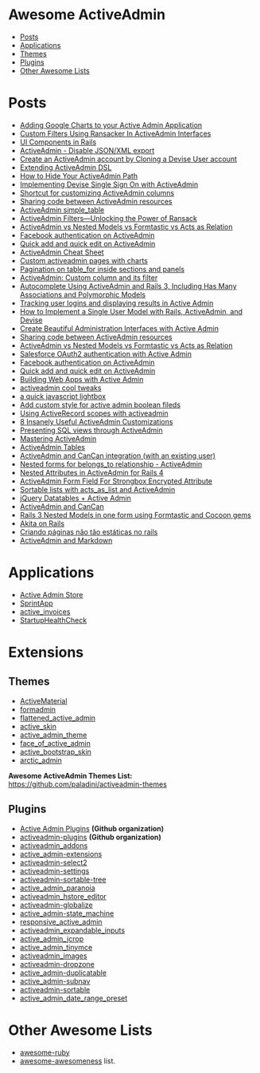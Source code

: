Awesome ActiveAdmin
===================
* [Posts](#posts)
* [Applications](#applications)
* [Themes](#themes)
* [Plugins](#plugins)
* [Other Awesome Lists](#other-awesome-lists)

Posts
=====
* [Adding Google Charts to your Active Admin Application](https://spin.atomicobject.com/2016/11/23/adding-google-charts-active-admin-application/)
* [Custom Filters Using Ransacker In ActiveAdmin Interfaces](http://nikhgupta.com/code/activeadmin/custom-filters-using-ransacker-in-activeadmin-interfaces/)
* [UI Components in Rails](https://medium.com/@alessandro1997/ui-components-in-rails-7f9373f0f2f)
* [ActiveAdmin - Disable JSON/XML export](https://coderwall.com/p/qzlssg/activeadmin-disable-json-xml-export)
* [Create an ActiveAdmin account by Cloning a Devise User account](https://coderwall.com/p/k4bbnq/create-an-activeadmin-account-by-cloning-a-devise-user-account)
* [Extending ActiveAdmin DSL](https://coderwall.com/p/wadeva/extending-activeadmin-dsl)
* [How to Hide Your ActiveAdmin Path](https://coderwall.com/p/2luxig/how-to-hide-your-activeadmin-path)
* [Implementing Devise Single Sign On with ActiveAdmin](http://goo.gl/cnyLTC)
* [Shortcut for customizing ActiveAdmin columns](https://coderwall.com/p/epu-va/shortcut-for-customizing-activeadmin-columns)
* [Sharing code between ActiveAdmin resources](http://tmichel.github.io/2015/02/22/sharing-code-between-activeadmin-resources/)
* [ActiveAdmin simple_table](http://rubyglasses.blogspot.com.br/2015/02/activeadmin-simpletable.html)
* [ActiveAdmin Filters—Unlocking the Power of Ransack](http://viget.com/extend/activeadmin-filters-unlocking-the-power-of-ransack)
* [ActiveAdmin vs Nested Models vs Formtastic vs Acts as Relation](https://coderwall.com/p/cms9ma/)
* [Facebook authentication on ActiveAdmin](http://helabs.com/blog/2014/04/07/facebook-authentication-on-activeadmin/)
* [Quick add and quick edit on ActiveAdmin](http://helabs.com/blog/2014/05/28/quick-add-and-quick-edit-on-active-admin/)
* [ActiveAdmin Cheat Sheet](http://engineering.coachup.com/activeadmin-cheat-sheet/)
* [Custom activeadmin pages with charts](http://juanda.me/create-custom-activeadmin-pages-with-charts/)
* [Pagination on table_for inside sections and panels](https://github.com/activeadmin/activeadmin/issues/1116)
* [ActiveAdmin: Custom column and its filter](http://codeonhill.com/activeadmin-custom-column-and-its-filter/)
* [Autocomplete Using ActiveAdmin and Rails 3, Including Has Many Associations and Polymorphic Models](http://www.metaltoad.com/blog/activeadmin-autocomplete-rails3)
* [Tracking user logins and displaying results in Active Admin](https://labs.kollegorna.se/blog/2015/05/activeadmin-logins/)
* [How to Implement a Single User Model with Rails, ActiveAdmin, and Devise](http://dan.doezema.com/2012/02/how-to-implement-a-single-user-model-with-rails-activeadmin-and-devise/)
* [Create Beautiful Administration Interfaces with Active Admin](http://mattbriney.com/2011/09/create-beautiful-administration-interfaces-with-active-admin/)
* [Sharing code between ActiveAdmin resources](http://tmichel.github.io/2015/02/22/sharing-code-between-activeadmin-resources)
* [ActiveAdmin vs Nested Models vs Formtastic vs Acts as Relation](https://coderwall.com/p/cms9ma)
* [Salesforce OAuth2 authentication with Active Admin](http://ejholmes.io/2012/04/08/active-admin-with-omniauth.html)
* [Facebook authentication on ActiveAdmin](http://helabs.com.br/blog/2014/04/07/facebook-authentication-on-activeadmin/)
* [Quick add and quick edit on ActiveAdmin](http://helabs.com.br/blog/2014/05/28/quick-add-and-quick-edit-on-active-admin/)
* [Building Web Apps with Active Admin](http://reverbhq.com/blog/2012/08/building-web-apps-with-activeadmin/)
* [activeadmin cool tweaks](http://amolnpujari.wordpress.com/2013/10/23/activeadmin-cool-tweaks/)
* [a quick javascript lightbox](http://amolnpujari.wordpress.com/2013/12/19/a-quick-javascript-lightbox/)
* [Add custom style for active admin boolean fileds](http://salayhin.wordpress.com/2014/04/24/add-custom-style-for-active-admin-boolean-fileds/)
* [Using ActiveRecord scopes with activeadmin](http://www.reinteractive.net/posts/189-using-activerecord-scopes-with-activeadmin)
* [8 Insanely Useful ActiveAdmin Customizations](http://viget.com/extend/8-insanely-useful-activeadmin-customizations)
* [Presenting SQL views through ActiveAdmin](http://lorefnon.me/2014/07/13/presenting-sql-views-through-active-admin.html)
* [Mastering ActiveAdmin](http://staal.io/blog/2013/02/26/mastering-activeadmin/)
* [ActiveAdmin Tables](http://codequizzes.wordpress.com/2013/05/22/activeadmin-tables/)
* [ActiveAdmin and CanCan integration (with an existing user)](http://sush.github.io/posts/active-admin-and-cancan-integration/)
* [Nested forms for belongs_to relationship - ActiveAdmin](http://eshaiju.blogspot.com.br/2014/03/nested-forms-for-belongsto-relationship.html?m=1)
* [Nested Attributes in ActiveAdmin for Rails 4](http://www.yoniweisbrod.com/nested-attributes-in-activeadmin-for-rails-4/)
* [ActiveAdmin Form Field For Strongbox Encrypted Attribute](http://seankibler.com/activeadmin-form-field-for-strongbox-encrypted-attribute)
* [Sortable lists with acts_as_list and ActiveAdmin](http://www.mossity.com/2011/07/08/sortable-lists-with-actsaslist-and-activeadmin/)
* [jQuery Datatables + Active Admin](https://gist.github.com/EtienneDepaulis/4070962)
* [ActiveAdmin and CanCan](http://blog.genuitytech.com/2012/02/26/activeadmin-and-cancan/)
* [Rails 3 Nested Models in one form using Formtastic and Cocoon gems](http://maxivak.com/rails-3-nested-models-in-one-form-using-formtastic-and-cocoon-gems/)
* [Akita on Rails](http://www.akitaonrails.com/ActiveAdmin)
* [Criando páginas não tão estáticas no rails](http://helabs.com/blog/2013/08/12/criando-paginas-nao-tao-estaticas-no-rails/)
* [ActiveAdmin and Markdown](https://reinteractive.net/posts/43-activeadmin-and-markdown-on-your-15-minute-blog-part-4)

Applications
============
* [Active Admin Store](https://github.com/activeadmin/demo.activeadmin.info)
* [SprintApp](https://github.com/macfanatic/SprintApp)
* [active_invoices](https://github.com/ianmurrays/active_invoices)
* [StartupHealthCheck](https://github.com/PixelCrafters/StartupHealthCheck)

Extensions
==========

Themes
------
* [ActiveMaterial](https://github.com/vigetlabs/active_material)
* [formadmin](https://github.com/formaweb/formadmin)
* [flattened_active_admin](https://github.com/Papercloud/flattened_active_admin)
* [active_skin](https://github.com/KMPgroup/active_skin)
* [active_admin_theme](https://github.com/didww/active_admin_theme)
* [face_of_active_admin](https://github.com/kvokka/face_of_active_admin)
* [active_bootstrap_skin](https://github.com/vinhnglx/active_bootstrap_skin)
* [arctic_admin](https://github.com/cle61/arctic_admin)

**Awesome ActiveAdmin Themes List:** https://github.com/paladini/activeadmin-themes

Plugins
-------

* [Active Admin Plugins](https://github.com/activeadmin-plugins) __(Github organization)__
* [activeadmin-plugins](https://github.com/unmantained-activeadmin-plugins) __(Github organization)__
* [activeadmin_addons](https://github.com/platanus/activeadmin_addons)
* [active_admin-extensions](https://github.com/Fire-Dragon-DoL/active_admin-extensions)
* [activeadmin-select2](https://github.com/mfairburn/activeadmin-select2)
* [activeadmin-settings](https://github.com/slate-studio/activeadmin-settings)
* [activeadmin-sortable-tree](https://github.com/zorab47/activeadmin-sortable-tree)
* [active_admin_paranoia](https://github.com/raihan2006i/active_admin_paranoia)
* [activeadmin_hstore_editor ](https://github.com/wild-r/activeadmin_hstore_editor)
* [activeadmin-globalize](https://github.com/unmantained-activeadmin-plugins/activeadmin-globalize)
* [active_admin-state_machine](https://github.com/macfanatic/active_admin-state_machine)
* [responsive_active_admin](https://github.com/ball-hayden/responsive_active_admin)
* [activeadmin_expandable_inputs](https://github.com/arielschvartz/activeadmin_expandable_inputs)
* [active_admin_jcrop](https://github.com/Ricardonacif/active_admin_jcrop)
* [active_admin_tinymce](https://github.com/KernelCorp/active_admin_tinymce)
* [activeadmin_images](https://github.com/KernelCorp/activeadmin_images)
* [activeadmin-dropzone](http://maximgladkov.com/blog/activeadmin-dropzone-gem)
* [active_admin-duplicatable](https://github.com/zorab47/active_admin-duplicatable)
* [active_admin-subnav](http://rubygems.org/gems/active_admin-subnav)
* [activeadmin-sortable](https://github.com/neo/activeadmin-sortable)
* [active_admin_date_range_preset](https://github.com/workgena/active_admin_date_range_preset)

Other Awesome Lists
===================
* [awesome-ruby](https://github.com/markets/awesome-ruby)
* [awesome-awesomeness](https://github.com/bayandin/awesome-awesomeness) list.
